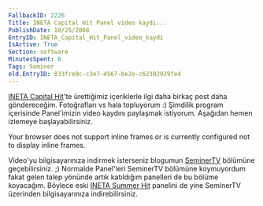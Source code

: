 ```yaml
---
FallbackID: 2226
Title: INETA Capital Hit Panel video kaydı...
PublishDate: 10/25/2008
EntryID: INETA_Capital_Hit_Panel_video_kaydi
IsActive: True
Section: software
MinutesSpent: 0
Tags: Seminer
old.EntryID: 833fce0c-c3e7-4567-be2e-c62302929fe4
---
```

[INETA Capital
Hit](http://daron.yondem.com/tr/post/75fd8290-6f44-4c10-b48c-e183a0130d87)'te
ürettiğimiz içeriklerle ilgi daha birkaç post daha göndereceğim.
Fotoğrafları vs hala topluyorum :) Şimdilik program içerisinde
Panel'imizin video kaydını paylaşmak istiyorum. Aşağıdan hemen izlemeye
başlayabilirsiniz.

Your browser does not support inline frames or is currently configured
not to display inline frames.

Video'yu bilgisayarınıza indirmek isterseniz blogumun
[SeminerTV](http://daron.yondem.com/tr/formatpage.aspx?path=seminertv.format.html)
bölümüne geçebilirsiniz. ;) Normalde Panel'leri SeminerTV bölümüne
koymuyordum fakat gelen talep yönünde artık katıldığım panelleri de bu
bölüme koyacağım. Böylece eski [INETA Summer
Hit](http://daron.yondem.com/tr/post/7a13b13a-ce73-4ca0-b106-5da96c78a08c)
panelini de yine SeminerTV üzerinden bilgisayarınıza indirebilirsiniz.


